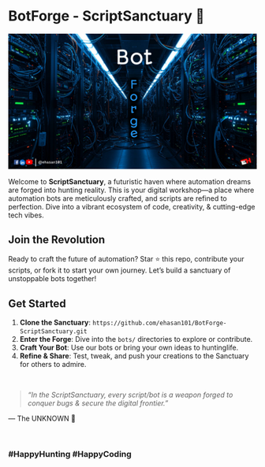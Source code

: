 # BotForge - ScriptSanctuary 🤖

![cover](/cover-BotForge-3.jpg)

Welcome to **ScriptSanctuary**, a futuristic haven where automation dreams are forged into hunting reality. 
This is your digital workshop—a place where automation bots are meticulously crafted, and scripts are refined to perfection. 
Dive into a vibrant ecosystem of code, creativity, & cutting-edge tech vibes.


## Join the Revolution
Ready to craft the future of automation? 
Star ⭐ this repo, contribute your scripts, or fork it to start your own journey. 
Let’s build a sanctuary of unstoppable bots together!


## Get Started
1. **Clone the Sanctuary**: `https://github.com/ehasan101/BotForge-ScriptSanctuary.git`
2. **Enter the Forge**: Dive into the `bots/` directories to explore or contribute.
3. **Craft Your Bot**: Use our bots or bring your own ideas to huntinglife.
4. **Refine & Share**: Test, tweak, and push your creations to the Sanctuary for others to admire.

<br> 

> *“In the ScriptSanctuary, every script/bot is a weapon forged to conquer bugs & secure the digital frontier.”*

 — The UNKNOWN 🤖


<br> 

### #HappyHunting #HappyCoding

